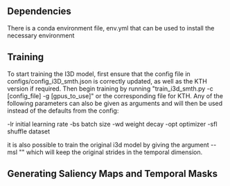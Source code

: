 ## Dependencies
There is a conda environment file, env.yml that can be used to install the necessary environment

## Training
To start training the I3D model, first ensure that the config file in configs/config_i3D_smth.json is correctly updated, as well as the KTH version if required.
Then begin training by running "train_i3d_smth.py -c [config_file] -g [gpus_to_use]" or the corresponding file for KTH.
Any of the following parameters can also be given as arguments and will then be used instead of the defaults from the config:

-lr initial learning rate
-bs batch size
-wd weight decay
-opt optimizer
-sfl shuffle dataset

it is also possible to train the original i3d model by giving the argument
 --msl ""
 which will keep the original strides in the temporal dimension.

## Generating Saliency Maps and Temporal Masks




